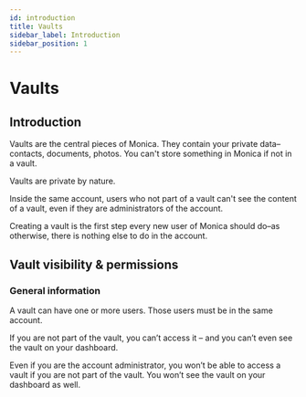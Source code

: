 ```yaml
---
id: introduction
title: Vaults
sidebar_label: Introduction
sidebar_position: 1
---
```


# Vaults

## Introduction

Vaults are the central pieces of Monica. They contain your private data–contacts, documents, photos. You can't store something in Monica if not in a vault.

Vaults are private by nature.

Inside the same account, users who not part of a vault can't see the content of a vault, even if they are administrators of the account.

Creating a vault is the first step every new user of Monica should do–as otherwise, there is nothing else to do in the account.

## Vault visibility & permissions

### General information

A vault can have one or more users. Those users must be in the same account.

If you are not part of the vault, you can’t access it – and you can’t even see the vault on your dashboard.

Even if you are the account administrator, you won’t be able to access a vault if you are not part of the vault. You won’t see the vault on your dashboard as well.
